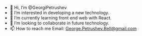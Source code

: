 - 👋 Hi, I’m @GeorgiPetrushev 
- 👀 I’m interested in developing a new technology.
- 🌱 I’m currently learning front end web with React.
- 💞️ I’m looking to collaborate in future technology.
- 📫 How to reach me Email: George.Petrushev.Bell@gmail.com

<!--
GeorgiPetrushev  z/Georgi Petrushev is a ✨ special ✨ repository because its `README.md` (this file) appears on your GitHub profile.
You can click the preview link to take a look at your changes.
--->
